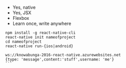 
* Yes, native
* Yes, JSX
* Flexbox
* Learn once, write anywhere

````
npm install -g react-native-cli
react-native init nameofproject
cd nameofproject
react-native run-{ios|android}
````

````
ws://knowabunga-2016-react-native.azurewebsites.net
{type: 'message',content:'stuff',username: 'me'}
```
